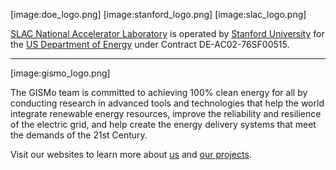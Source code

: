 [image:doe_logo.png] [image:stanford_logo.png] [image:slac_logo.png]

[SLAC National Accelerator Laboratory](https://slac.stanford.edu/) is operated by [Stanford University](https://www.stanford.edu/) for the [US Department of Energy](https://www.doe.gov/) under Contract DE-AC02-76SF00515.

---

[image:gismo_logo.png]

The GISMo team is committed to achieving 100% clean energy for all by conducting research in advanced tools and technologies that help the world integrate renewable energy resources, improve the reliability and resilience of the electric grid, and help create the energy delivery systems that meet the demands of the 21st Century.

Visit our websites to learn more about [us](http://www.slacgismo.org) and [our projects](http://www.slacgismo.net/).
